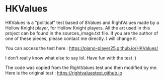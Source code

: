 # HKValues
HKValues is a "political" test based of 8Values and RightValues made by a Hollow Knight player, for Hollow Knight players. All the art used in this project can be found in the sources_image.txt file. If you are the author of one of these pieces, please contact me directly. I will change it.

You can access the test here : https://piano-player25.github.io/HKValues/

I don't really know what else to say lol. Have fun with the test :)

The code was copied from the RightValues test and then modified by me. Here is the original test : https://rightvaluestest.github.io

